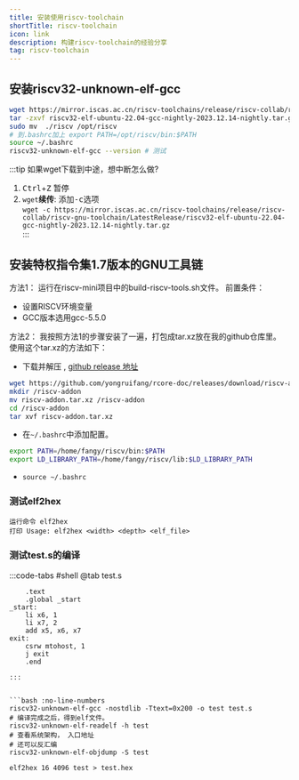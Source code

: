 ```yaml
---
title: 安装使用riscv-toolchain
shortTitle: riscv-toolchain
icon: link
description: 构建riscv-toolchain的经验分享
tag: riscv-toolchain
---
```


## 安装riscv32-unknown-elf-gcc

```bash
wget https://mirror.iscas.ac.cn/riscv-toolchains/release/riscv-collab/riscv-gnu-toolchain/LatestRelease/riscv32-elf-ubuntu-22.04-gcc-nightly-2023.12.14-nightly.tar.gz
tar -zxvf riscv32-elf-ubuntu-22.04-gcc-nightly-2023.12.14-nightly.tar.gz
sudo mv  ./riscv /opt/riscv 
# 到.bashrc加上 export PATH=/opt/riscv/bin:$PATH  
source ~/.bashrc 
riscv32-unknown-elf-gcc --version # 测试

```

:::tip 如果wget下载到中途，想中断怎么做?
1. <kbd>Ctrl</kbd>+<kbd>Z</kbd> 暂停  
2. `wget`**续传**: 添加<kbd>-c</kbd>选项  
`wget -c https://mirror.iscas.ac.cn/riscv-toolchains/release/riscv-collab/riscv-gnu-toolchain/LatestRelease/riscv32-elf-ubuntu-22.04-gcc-nightly-2023.12.14-nightly.tar.gz`  
:::

## 安装特权指令集1.7版本的GNU⼯具链 
方法1： 
运行在riscv-mini项目中的build-riscv-tools.sh文件。
前置条件：
- 设置RISCV环境变量
- GCC版本选用gcc-5.5.0


方法2：
我按照方法1的步骤安装了一遍，打包成tar.xz放在我的github仓库里。  
使用这个tar.xz的方法如下：  
- 下载并解压 , [github release 地址](https://github.com/yongruifang/rcore-doc/releases/tag/riscv-addon)
```bash 
wget https://github.com/yongruifang/rcore-doc/releases/download/riscv-addon/riscv-addon.tar.xz
mkdir /riscv-addon
mv riscv-addon.tar.xz /riscv-addon 
cd /riscv-addon 
tar xvf riscv-addon.tar.xz 
```

- 在`~/.bashrc`中添加配置。
```bash 
export PATH=/home/fangy/riscv/bin:$PATH
export LD_LIBRARY_PATH=/home/fangy/riscv/lib:$LD_LIBRARY_PATH
```
- `source ~/.bashrc`
 



### 测试elf2hex
```bash:no-line-numbers 
运行命令 elf2hex
打印 Usage: elf2hex <width> <depth> <elf_file>
```

### 测试test.s的编译
:::code-tabs #shell 
@tab test.s 
```asmatmel
    .text
    .global _start
_start:
    li x6, 1 
    li x7, 2 
    add x5, x6, x7 
exit:
    csrw mtohost, 1
    j exit
    .end
```
```
:::


```bash :no-line-numbers
riscv32-unknown-elf-gcc -nostdlib -Ttext=0x200 -o test test.s
# 编译完成之后，得到elf文件。
riscv32-unknown-elf-readelf -h test
# 查看系统架构， 入口地址
# 还可以反汇编
riscv32-unknown-elf-objdump -S test

elf2hex 16 4096 test > test.hex
```
